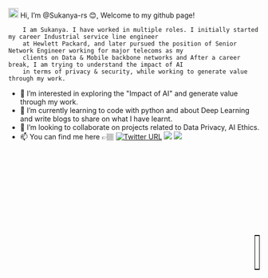 <img src="https://camo.githubusercontent.com/e8e7b06ecf583bc040eb60e44eb5b8e0ecc5421320a92929ce21522dbc34c891/68747470733a2f2f6d656469612e67697068792e636f6d2f6d656469612f6876524a434c467a6361737252346961377a2f67697068792e676966 " alt="alt text" width="20" height="20"> Hi, I’m @Sukanya-rs 😊, Welcome to my github page! 

        
        I am Sukanya. I have worked in multiple roles. I initially started my career Industrial service line engineer 
        at Hewlett Packard, and later pursued the position of Senior Network Engineer working for major telecoms as my 
        clients on Data & Mobile backbone networks and After a career break, I am trying to understand the impact of AI 
        in terms of privacy & security, while working to generate value through my work.  

  
- 👀 I’m interested in exploring the "Impact of AI" and generate value through my work. 
- 🌱 I’m currently learning to code with python and about Deep Learning and write blogs to share on what I have learnt. 
- 💞️ I’m looking to collaborate on projects related to Data Privacy, AI Ethics. 
- 📫 You can find me here  👉🏽 [![Twitter URL](https://img.shields.io/twitter/url/https/twitter.com/sukanya_rs?style=social&label=Follow%20%40sukanya_rs)](https://twitter.com/sukanya_rs) [![](https://img.shields.io/badge/LinkedIn-0077B5?style=for-the-badge&logo=linkedin&logoColor=white)](https://www.linkedin.com/in/sukanyars/) [![](https://img.shields.io/badge/Medium-12100E?style=for-the-badge&logo=medium&logoColor=white)](https://medium.com/@sukanya.me) 
<br></br>
<br></br>
<br></br>
<br></br>
<br></br>



<p>
<table style="width:10px; border: 1px solid black"; align="right">
  <tr>
    <td>You are visitor</td>
    <td><img src="https://profile-counter.glitch.me/sukanya_rs/count.svg" alt="" /></td>
  </tr>
</table></p>

